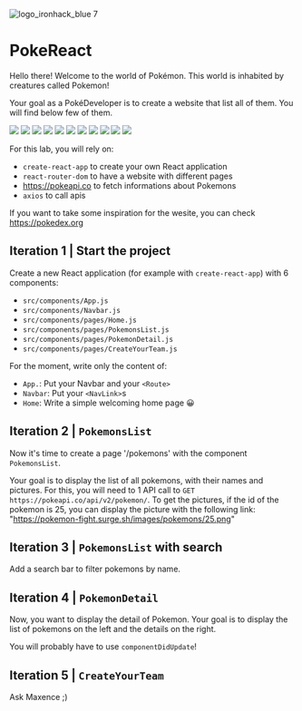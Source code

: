 ![logo_ironhack_blue 7](https://user-images.githubusercontent.com/23629340/40541063-a07a0a8a-601a-11e8-91b5-2f13e4e6b441.png)

# PokeReact

Hello there! Welcome to the world of Pokémon. This world is inhabited by creatures called Pokemon! 

Your goal as a PokéDeveloper is to create a website that list all of them. You will find below few of them.

![](https://pokemon-fight.surge.sh/images/pokemons/1.png)
![](https://pokemon-fight.surge.sh/images/pokemons/2.png)
![](https://pokemon-fight.surge.sh/images/pokemons/3.png)
![](https://pokemon-fight.surge.sh/images/pokemons/4.png)
![](https://pokemon-fight.surge.sh/images/pokemons/5.png)
![](https://pokemon-fight.surge.sh/images/pokemons/6.png)
![](https://pokemon-fight.surge.sh/images/pokemons/7.png)
![](https://pokemon-fight.surge.sh/images/pokemons/8.png)
![](https://pokemon-fight.surge.sh/images/pokemons/9.png)
![](https://pokemon-fight.surge.sh/images/pokemons/25.png)
![](https://pokemon-fight.surge.sh/images/pokemons/26.png)

For this lab, you will rely on:
- `create-react-app` to create your own React application
- `react-router-dom` to have a website with different pages
- https://pokeapi.co to fetch informations about Pokemons 
- `axios` to call apis

If you want to take some inspiration for the wesite, you can check https://pokedex.org


## Iteration 1 | Start the project

Create a new React application (for example with `create-react-app`) with 6 components:
- `src/components/App.js`
- `src/components/Navbar.js`
- `src/components/pages/Home.js`
- `src/components/pages/PokemonsList.js`
- `src/components/pages/PokemonDetail.js`
- `src/components/pages/CreateYourTeam.js`

For the moment, write only the content of: 
- `App.`: Put your Navbar and your `<Route>`
- `Navbar`: Put your `<NavLink>`s
- `Home`: Write a simple welcoming home page 😀


## Iteration 2 | `PokemonsList`

Now it's time to create a page '/pokemons' with the component `PokemonsList`.

Your goal is to display the list of all pokemons, with their names and pictures. For this, you will need to 1 API call to `GET https://pokeapi.co/api/v2/pokemon/`. To get the pictures, if the id of the pokemon is 25, you can display the picture with the following link: "https://pokemon-fight.surge.sh/images/pokemons/25.png"


## Iteration 3 | `PokemonsList` with search

Add a search bar to filter pokemons by name.


## Iteration 4 | `PokemonDetail`

Now, you want to display the detail of Pokemon. Your goal is to display the list of pokemons on the left and the details on the right.

You will probably have to use `componentDidUpdate`!


## Iteration 5 | `CreateYourTeam`

Ask Maxence ;)

